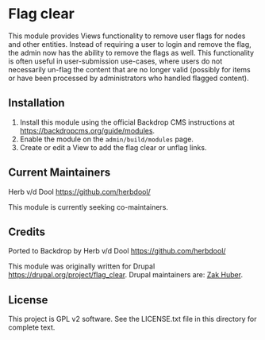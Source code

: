 # Flag clear

This module provides Views functionality to remove user flags for nodes and other entities. Instead of requiring a user to login and remove the flag, the admin now has the ability to remove the flags as well. This functionality is often useful in user-submission use-cases, where users do not necessarily un-flag the content that are no longer valid (possibly for items or have been processed by administrators who handled flagged content).

## Installation

1. Install this module using the official Backdrop CMS instructions at
   <https://backdropcms.org/guide/modules>.
2. Enable the module on the `admin/build/modules` page.
3. Create or edit a View to add the flag clear or unflag links.

## Current Maintainers

Herb v/d Dool <https://github.com/herbdool/>

This module is currently seeking co-maintainers.

## Credits

Ported to Backdrop by Herb v/d Dool <https://github.com/herbdool/>

This module was originally written for Drupal <https://drupal.org/project/flag_clear>. Drupal maintainers are: [Zak Huber](https://www.drupal.org/u/zhuber).

## License

This project is GPL v2 software. See the LICENSE.txt file in this directory for complete text.
